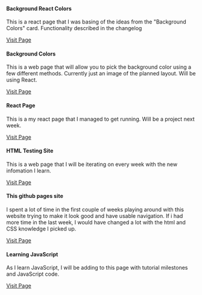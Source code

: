 <html lang="eng">
<head>
    <title>Portfolio Homepage</title>
    <meta charset="utf-8">
  <meta name="viewport" content="width=device-width, initial-scale=1">
  <link rel="stylesheet" href="https://maxcdn.bootstrapcdn.com/bootstrap/4.5.2/css/bootstrap.min.css">
  <script src="https://ajax.googleapis.com/ajax/libs/jquery/3.5.1/jquery.min.js"></script>
  <script src="https://cdnjs.cloudflare.com/ajax/libs/popper.js/1.16.0/umd/popper.min.js"></script>
  <script src="https://maxcdn.bootstrapcdn.com/bootstrap/4.5.2/js/bootstrap.min.js"></script>
 
</head>
  

  <body>
 <div class="card-deck"> 
  <div class="card">
    <div class="card-body">
      <h4 class="card-title">Background React Colors</h4>
      <p class="card-text">This is a react page that I was basing of the ideas from the "Background Colors" card. Functionality described in the changelog</p>
      <a href="https://elliottingey.github.io/colors" class="btn btn-outline-primary" class="btn stretched-link">Visit Page</a>
    </div>
  </div>
     
   <div class="card">
    <div class="card-body">
      <h4 class="card-title">Background Colors</h4>
      <p class="card-text">This is a web page that will allow you to pick the background color using a few different methods. Currently just an image of the planned layout. Will           be using React.</p>
      <a href="https://elliottingey.github.io/Portfolio/backgroundColors" class="btn btn-outline-primary" class="btn stretched-link">Visit Page</a>
    </div>
  </div>
      
  
  <div class="card">
    <div class="card-body">
      <h4 class="card-title">React Page</h4>
      <p class="card-text">This is a my react page that I managed to get running. Will be a project next week.</p>
      <a href="https://elliottingey.github.io/testing" class="btn btn-outline-primary" class="btn stretched-link">Visit Page</a>
    </div>
  </div>
</div>
     
      
<div class="card-deck">
    <div class="card">
    <div class="card-body">
      <h4 class="card-title">HTML Testing Site</h4>
      <p class="card-text">This is a web page that I will be iterating on every week with the new infomation I learn.</p>
      <a href="https://elliottingey.github.io/Portfolio/htmltestingWeek2" class="btn btn-outline-primary" class="btn stretched-link">Visit Page</a>
    </div>
  </div> 
    
  <div class="card">
    <div class="card-body">
      <h4 class="card-title">This github pages site</h4>
      <p class="card-text">I spent a lot of time in the first couple of weeks playing around with this website trying to make it look good and have usable navigation. 
       If i had more time in the last week, I would have changed a lot with the html and CSS knowledge I picked up.</p>
      <a href="https://elliottingey.github.io/Portfolio/home" class="btn btn-outline-primary" class="btn stretched-link">Visit Page</a>
    </div>
  </div> 
    
    
  <div class="card">
    <div class="card-body">
      <h4 class="card-title">Learning JavaScript</h4>
      <p class="card-text">As I learn JavaScript, I will be adding to this page with tutorial milestones and JavaScript code.</p>
      <a href="https://elliottingey.github.io/Portfolio/learningJavaScriptWeek2" class="btn btn-outline-primary" class="btn stretched-link">Visit Page</a>
    </div>
  </div>
</div>


  

  
  
  </body>
  </html>

